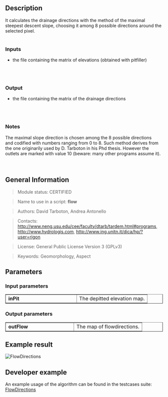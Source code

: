 <h2>Description</h2>

It calculates the drainage directions with the method of the
maximal steepest descent slope, choosing it among 8 possible directions around the selected pixel.
<br>
<br>
<h3>Inputs</h3>
<ul>
<li>the file containing the matrix of elevations (obtained with pitfiller)</li>
</ul>
<br>
<br>
<h3>Output</h3>
<ul>
<li>the file containing the matrix of the drainage directions</li>
</ul>
<br>
<br>
<h3>Notes</h3>
The maximal slope direction is chosen among the 8 possible directions<br>
and codified with numbers ranging from 0 to 8. Such method derives from the one originarily used by D. Tarboton in his Phd thesis. However the outlets are marked with value 10 (beware: many other programs assume it).<br>
<br>
<br>
<h2>General Information</h2>

<blockquote>Module status: CERTIFIED</blockquote>

<blockquote>Name to use in a script: <b>flow</b></blockquote>

<blockquote>Authors: David Tarboton, Andrea Antonello</blockquote>

<blockquote>Contacts: <a href='http://www.neng.usu.edu/cee/faculty/dtarb/tardem.html#programs'>http://www.neng.usu.edu/cee/faculty/dtarb/tardem.html#programs</a>, <a href='http://www.hydrologis.com'>http://www.hydrologis.com</a>, <a href='http://www.ing.unitn.it/dica/hp/?user=rigon'>http://www.ing.unitn.it/dica/hp/?user=rigon</a></blockquote>

<blockquote>License: General Public License Version 3 (GPLv3)</blockquote>

<blockquote>Keywords: Geomorphology, Aspect</blockquote>


<h2>Parameters</h2>

<h3>Input parameters</h3>
<table cellpadding='10' width='70%' border='1'>
<tr>
<td width='50%'> <b>inPit</b> </td><td width='50%'> The depitted elevation map. </td>
</tr>
</table>

<h3>Output parameters</h3>
<table cellpadding='10' width='70%' border='1'>
<tr>
<td width='50%'> <b>outFlow</b> </td><td width='50%'> The map of flowdirections. </td>
</tr>
</table>

<h2>Example result</h2>

<img src='http://wiki.jgrasstools.googlecode.com/git/images/hortonmachine/flowdirections.png' alt='FlowDirections' />
<br>
<h2>Developer example</h2>

An example usage of the algorithm can be found in the testcases suite:<br>
<a href='http://code.google.com/p/jgrasstools/source/browse/hortonmachine/src/test/java/org/jgrasstools/hortonmachine/models/hm/TestFlowDirections.java'>FlowDirections</a>